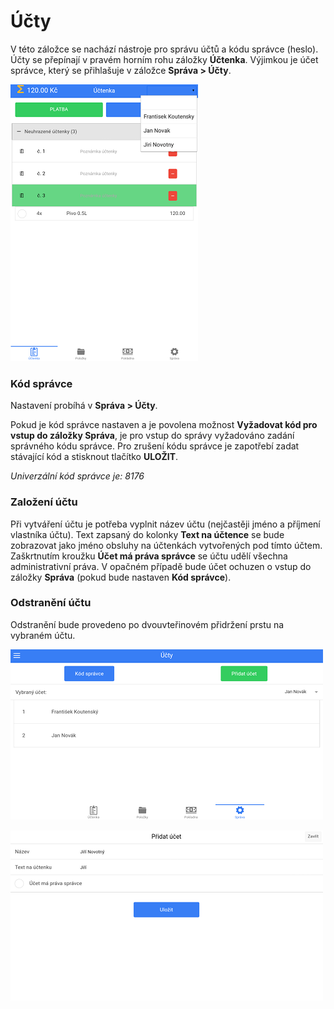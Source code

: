 # Účty

V této záložce se nachází nástroje pro správu účtů a kódu správce (heslo). Účty se přepínají v pravém horním rohu záložky **Účtenka**. Výjimkou je účet správce, který se přihlašuje v záložce **Správa > Účty**.

![](img/settings_accounts.png)

### Kód správce

Nastavení probíhá v **Správa > Účty**.

Pokud je kód správce nastaven a je povolena možnost **Vyžadovat kód pro vstup do záložky Správa**, je pro vstup do správy vyžadováno zadání správného kódu správce. Pro zrušení kódu správce je zapotřebí zadat stávající kód a stisknout tlačítko **ULOŽIT**.

*Univerzální kód správce je: 8176*

### Založení účtu

Při vytváření účtu je potřeba vyplnit název účtu (nejčastěji jméno a příjmení vlastníka účtu). Text zapsaný do kolonky **Text na účtence** se bude zobrazovat jako jméno obsluhy na účtenkách vytvořených pod tímto účtem. Zaškrtnutím kroužku **Účet má práva správce** se účtu udělí všechna administrativní práva. V opačném případě bude účet ochuzen o vstup do záložky **Správa** (pokud bude nastaven **Kód správce**).

### Odstranění účtu

Odstranění bude provedeno po dvouvteřinovém přidržení prstu na vybraném účtu.

![](img/settings_accounts1.png)



![](img/settings_accounts2.png)
